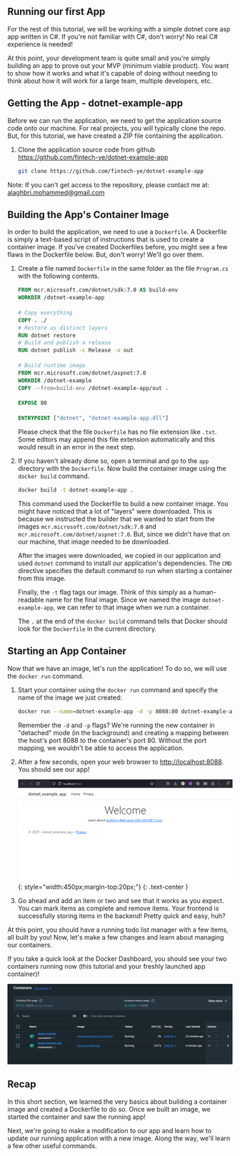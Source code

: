 ## Running our first App

For the rest of this tutorial, we will be working with a simple dotnet core asp app written in C#. If you're not familiar with C#, don't worry! No real C# experience is needed!

At this point, your development team is quite small and you're simply
building an app to prove out your MVP (minimum viable product). You want
to show how it works and what it's capable of doing without needing to
think about how it will work for a large team, multiple developers, etc.

## Getting the App - dotnet-example-app

Before we can run the application, we need to get the application source code onto 
our machine. For real projects, you will typically clone the repo. But, for this tutorial,
we have created a ZIP file containing the application.

1. Clone the application source code from github
https://github.com/fintech-ye/dotnet-example-app

    ```bash
    git clone https://github.com/fintech-ye/dotnet-example-app
    ```

Note:
If you can't get access to the repository, please contact me at:
alaghbri.mohammed@gmail.com

## Building the App's Container Image

In order to build the application, we need to use a `Dockerfile`. A
Dockerfile is simply a text-based script of instructions that is used to
create a container image. If you've created Dockerfiles before, you might
see a few flaws in the Dockerfile below. But, don't worry! We'll go over them.

1. Create a file named `Dockerfile` in the same folder as the file `Program.cs` with the following contents.

    ```dockerfile
    FROM mcr.microsoft.com/dotnet/sdk:7.0 AS build-env
    WORKDIR /dotnet-example-app

    # Copy everything
    COPY . ./
    # Restore as distinct layers
    RUN dotnet restore
    # Build and publish a release
    RUN dotnet publish -c Release -o out

    # Build runtime image
    FROM mcr.microsoft.com/dotnet/aspnet:7.0
    WORKDIR /dotnet-example
    COPY --from=build-env /dotnet-example-app/out .

    EXPOSE 80

    ENTRYPOINT ["dotnet", "dotnet-example-app.dll"]
    ```

    Please check that the file `Dockerfile` has no file extension like `.txt`. Some editors may append this file extension automatically and this would result in an error in the next step.

1. If you haven't already done so, open a terminal and go to the `app` directory with the `Dockerfile`. Now build the container image using the `docker build` command.

    ```bash
    docker build -t dotnet-example-app .
    ```

    This command used the Dockerfile to build a new container image. You might
    have noticed that a lot of "layers" were downloaded. This is because we instructed
    the builder that we wanted to start from the images `mcr.microsoft.com/dotnet/sdk:7.0` and `mcr.microsoft.com/dotnet/aspnet:7.0`. But, since we didn't have that on our machine, that image needed to be downloaded.

    After the images were downloaded, we copied in our application and used `dotnet` command to 
    install our application's dependencies. The `CMD` directive specifies the default 
    command to run when starting a container from this image.

    Finally, the `-t` flag tags our image. Think of this simply as a human-readable name
    for the final image. Since we named the image `dotnet-example-app`, we can refer to that
    image when we run a container.

    The `.` at the end of the `docker build` command tells that Docker should look for the `Dockerfile` in the current directory.

## Starting an App Container

Now that we have an image, let's run the application! To do so, we will use the `docker run`
command.

1. Start your container using the `docker run` command and specify the name of the image we 
    just created:

    ```bash
    docker run --name=dotnet-example-app -d -p 8088:80 dotnet-example-app
    ```

    Remember the `-d` and `-p` flags? We're running the new container in "detached" mode (in the 
    background) and creating a mapping between the host's port 8088 to the container's port 80.
    Without the port mapping, we wouldn't be able to access the application.

1. After a few seconds, open your web browser to [http://localhost:8088](http://localhost:8088).
    You should see our app!

    ![Dotnet Example App](dotnet-example-app.png){: style="width:450px;margin-top:20px;"}
    {: .text-center }

1. Go ahead and add an item or two and see that it works as you expect. You can mark items as
   complete and remove items. Your frontend is successfully storing items in the backend!
   Pretty quick and easy, huh?


At this point, you should have a running todo list manager with a few items, all built by you!
Now, let's make a few changes and learn about managing our containers.

If you take a quick look at the Docker Dashboard, you should see your two containers running now 
(this tutorial and your freshly launched app container)!

![Docker Dashboard with tutorial and app containers running](dashboard-two-containers.png)


## Recap

In this short section, we learned the very basics about building a container image and created a
Dockerfile to do so. Once we built an image, we started the container and saw the running app!

Next, we're going to make a modification to our app and learn how to update our running application
with a new image. Along the way, we'll learn a few other useful commands.
